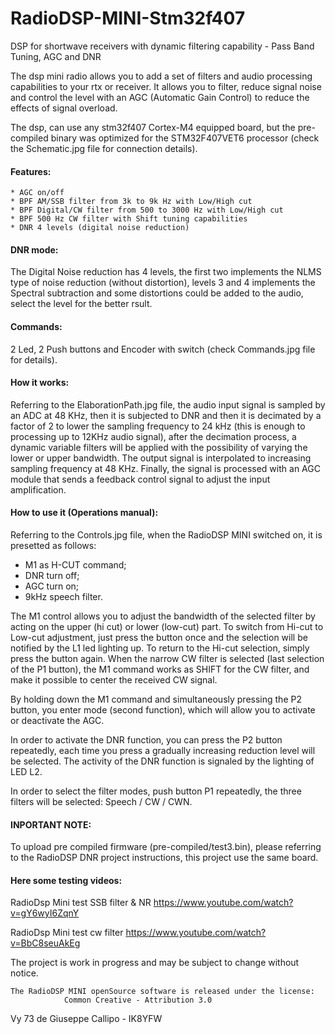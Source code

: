 # RadioDSP-MINI-Stm32f407
DSP for shortwave receivers with dynamic filtering capability - Pass Band Tuning, AGC and DNR

The dsp mini radio allows you to add a set of filters and audio processing capabilities 
to your rtx or receiver. It allows you to filter, reduce signal noise and control the level 
with an AGC (Automatic Gain Control) to reduce the effects of signal overload.

The dsp, can use any stm32f407 Cortex-M4 equipped board, but the pre-compiled binary was 
optimized for the STM32F407VET6 processor (check the Schematic.jpg file for connection details).

#### Features:

	* AGC on/off
	* BPF AM/SSB filter from 3k to 9k Hz with Low/High cut
	* BPF Digital/CW filter from 500 to 3000 Hz with Low/High cut
	* BPF 500 Hz CW filter with Shift tuning capabilities
	* DNR 4 levels (digital noise reduction)
	
#### DNR mode: 	
The Digital Noise reduction has 4 levels, the first two implements the NLMS type
of noise reduction (without distortion), levels 3 and 4 implements the Spectral subtraction
and some distortions could be added to the audio, select the level for the better rsult.

#### Commands: 

2 Led, 2 Push buttons and Encoder with switch (check Commands.jpg file for details).

#### How it works:

Referring to the ElaborationPath.jpg file, the audio input signal is sampled by an ADC at 48 KHz, 
then it is subjected to DNR and then it is decimated by a factor of 2 to lower the sampling 
frequency to 24 kHz (this is enough to processing up to 12KHz audio signal), after the decimation 
process, a dynamic variable filters will be applied with the possibility of varying the lower or 
upper bandwidth. The output signal is interpolated to increasing sampling frequency at 48 KHz. 
Finally, the signal is processed with an AGC module that sends a feedback control signal to adjust 
the input amplification.

#### How to use it (Operations manual):

Referring to the Controls.jpg file, when the RadioDSP MINI switched on, it is presetted as follows:

* M1 as H-CUT command;
* DNR turn off;
* AGC turn on;
* 9kHz speech filter.

The M1 control allows you to adjust the bandwidth of the selected filter by acting on 
the upper (hi cut) or lower (low-cut) part. To switch from Hi-cut to Low-cut adjustment, 
just press the button once and the selection will be notified by the L1 led lighting up. 
To return to the Hi-cut selection, simply press the button again.
When the narrow CW filter is selected (last selection of the P1 button), the M1 command 
works as SHIFT for the CW filter, and make it possible to center the received CW signal.

By holding down the M1 command and simultaneously pressing the P2 button, 
you enter mode (second function), which will allow you to activate or deactivate the AGC.

In order to activate the DNR function, you can press the P2 button repeatedly, each time 
you press a gradually increasing reduction level will be selected. 
The activity of the DNR function is signaled by the lighting of LED L2.

In order to select the filter modes, push button P1 repeatedly, 
the three filters will be selected: Speech / CW / CWN.

#### INPORTANT NOTE: 

To upload pre compiled firmware (pre-compiled/test3.bin), please referring to the RadioDSP DNR 
project instructions, this project use the same board.

#### Here some testing videos:

RadioDsp Mini test SSB filter & NR
https://www.youtube.com/watch?v=gY6wyI6ZqnY


RadioDsp Mini test cw filter
https://www.youtube.com/watch?v=BbC8seuAkEg


The project is work in progress and may be subject to change without notice.

	The RadioDSP MINI openSource software is released under the license: 
				Common Creative - Attribution 3.0
				
Vy 73 de Giuseppe Callipo - IK8YFW
